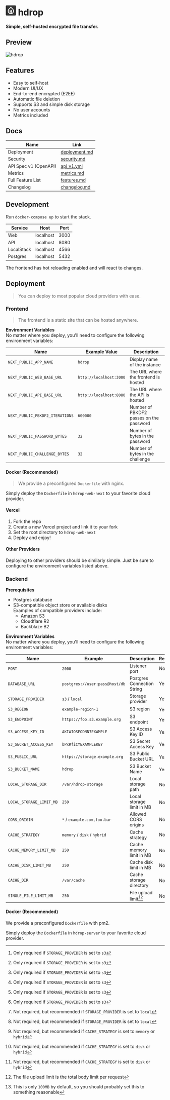 <h1><img src="./hdrop-web-next/public/logo512.png" width="32" height="32" />&nbsp;hdrop</h1>

**Simple, self-hosted encrypted file transfer.**
## Preview
![hdrop](https://github.com/ZitaneLabs/hdrop/assets/107320179/b88ee1a8-219e-4659-bbd5-03782ca61f17)

## Features

- Easy to self-host
- Modern UI/UX
- End-to-end encrypted (E2EE)
- Automatic file deletion
- Supports S3 and simple disk storage
- No user accounts
- Metrics included

## Docs

| Name                   | Link                                  |
| ---------------------- | ---------------------------------     |
| Deployment             | [deployment.md](./docs/deployment.md) |
| Security               | [security.md](./docs/security.md)     |
| API Spec v1 (OpenAPI)  | [api_v1.yml](./docs/api_v1.yml)       |
| Metrics                | [metrics.md](./docs/metrics.md)       |
| Full Feature List      | [features.md](./docs/features.md)     |
| Changelog              | [changelog.md](./docs/changelog.md)   |


## Development

Run `docker-compose up` to start the stack.

| Service    | Host      | Port |
| ---------- | --------- | ---- |
| Web        | localhost | 3000 |
| API        | localhost | 8080 |
| LocalStack | localhost | 4566 |
| Postgres   | localhost | 5432 |

The frontend has hot reloading enabled and will react to changes.

## Deployment
> You can deploy to most popular cloud providers with ease.

### Frontend
> The frontend is a static site that can be hosted anywhere.

**Environment Variables**<br>
No matter where you deploy, you'll need to configure the following environment variables:

| Name                            | Example Value           | Description                             |
| ------------------------------- | ----------------------- | --------------------------------------- |
| `NEXT_PUBLIC_APP_NAME`          | `hdrop`                 | Display name of the instance            |
| `NEXT_PUBLIC_WEB_BASE_URL`      | `http://localhost:3000` | The URL where the frontend is hosted    |
| `NEXT_PUBLIC_API_BASE_URL`      | `http://localhost:8080` | The URL where the API is hosted         |
| `NEXT_PUBLIC_PBKDF2_ITERATIONS` | `600000`                | Number of PBKDF2 passes on the password |
| `NEXT_PUBLIC_PASSWORD_BYTES`    | `32`                    | Number of bytes in the password         |
| `NEXT_PUBLIC_CHALLENGE_BYTES`   | `32`                    | Number of bytes in the challenge        |

#### Docker (Recommended)
> We provide a preconfigured `Dockerfile` with nginx.

Simply deploy the `Dockerfile` in `hdrop-web-next` to your favorite cloud provider.

#### Vercel

1. Fork the repo
2. Create a new Vercel project and link it to your fork
3. Set the root directory to `hdrop-web-next`
4. Deploy and enjoy!

#### Other Providers

Deploying to other providers should be similarly simple. Just be sure to configure the environment variables listed above.

### Backend

**Prerequisites**<br>

- Postgres database
- S3-compatible object store or available disks<br>
  Examples of compatible providers include:
  - Amazon S3
  - Cloudflare R2
  - Backblaze B2

**Environment Variables**<br>
No matter where you deploy, you'll need to configure the following environment variables:

| Name                     | Example                        | Description                | Required | Default        |
| ------------------------ | ------------------------------ | -------------------------- | -------- | -------------- |
| `PORT`                   | `2000`                         | Listener port              | No       | `8080`         |
| `DATABASE_URL`           | `postgres://user:pass@host/db` | Postgres Connection String | Yes      | -              |
| `STORAGE_PROVIDER`       | `s3` / `local`                 | Storage provider           | Yes      | -              |
| `S3_REGION`              | `example-region-1`             | S3 region                  | Yes[^1]  | -              |
| `S3_ENDPOINT`            | `https://foo.s3.example.org`   | S3 endpoint                | Yes[^1]  | -              |
| `S3_ACCESS_KEY_ID`       | `AKIAIOSFODNN7EXAMPLE`         | S3 Access Key ID           | Yes[^1]  | -              |
| `S3_SECRET_ACCESS_KEY`   | `bPxRfiCYEXAMPLEKEY`           | S3 Secret Access Key       | Yes[^1]  | -              |
| `S3_PUBLIC_URL`          | `https://storage.example.org`  | S3 Public Bucket URL       | Yes[^1]  | -              |
| `S3_BUCKET_NAME`         | `hdrop`                        | S3 Bucket Name             | Yes[^1]  | -              |
| `LOCAL_STORAGE_DIR`      | `/var/hdrop-storage`           | Local storage path         | No[^2]   | `./files`      |
| `LOCAL_STORAGE_LIMIT_MB` | `250`                          | Local storage limit in MB  | No[^2]   | -              |
| `CORS_ORIGIN`            | `*` / `example.com,foo.bar`    | Allowed CORS origins       | No       | `*`            |
| `CACHE_STRATEGY`         | `memory` / `disk` / `hybrid`   | Cache strategy             | No       | `memory`       |
| `CACHE_MEMORY_LIMIT_MB`  | `250`                          | Cache memory limit in MB   | No[^3]   | -              |
| `CACHE_DISK_LIMIT_MB`    | `250`                          | Cache disk limit in MB     | No[^4]   | -              |
| `CACHE_DIR`              | `/var/cache`                   | Cache storage directory    | No[^4]   | `./file_cache` |
| `SINGLE_FILE_LIMIT_MB`   | `250`                          | File upload limit[^5]      | No[^6]   | `100`          |

[^1]: Only required if `STORAGE_PROVIDER` is set to `s3`
[^2]: Not required, but recommended if `STORAGE_PROVIDER` is set to `local`
[^3]: Not required, but recommended if `CACHE_STRATEGY` is set to `memory` or `hybrid`
[^4]: Not required, but recommended if `CACHE_STRATEGY` is set to `disk` or `hybrid`
[^5]: The file upload limit is the total body limit per request
[^6]: This is only `100MB` by default, so you should probably set this to something reasonable

#### Docker (Recommended)
We provide a preconfigured `Dockerfile` with pm2.

Simply deploy the `Dockerfile` in `hdrop-server` to your favorite cloud provider.
